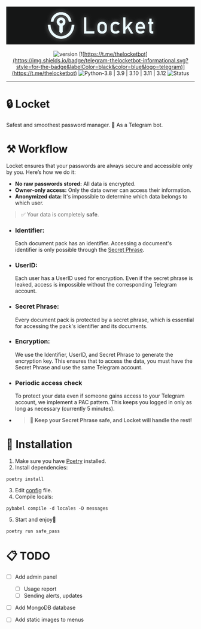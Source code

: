 <p align="center">
  <a href="https://t.me/thelocketbot"><img src="static/images/locket banner.png"></a>
</p>
<div align="center">
  
![version](https://img.shields.io/badge/version-1.0.0-informational.svg?style=for-the-badge&labelColor=black&color=green)
[![https://t.me/thelocketbot](https://img.shields.io/badge/telegram-thelocketbot-informational.svg?style=for-the-badge&labelColor=black&color=blue&logo=telegram)](https://t.me/thelocketbot)
![Python-3.8 | 3.9 | 3.10 | 3.11 | 3.12](https://img.shields.io/badge/Python-3.8%20|%203.9%20|%203.10%20|%203.11%20|%203.12-informational.svg?style=for-the-badge&labelColor=black&color=green)
![Status](https://img.shields.io/badge/Status-Up_to_use-informational.svg?style=for-the-badge&labelColor=black&color=green)

</div>

---

# 🔒 Locket
Safest and smoothest password manager. 🤖 As a Telegram bot.
# ⚒️ Workflow
Locket ensures that your passwords are always secure and accessible only by you. Here’s how we do it:
- **No raw passwords stored:** All data is encrypted.
- **Owner-only access:** Only the data owner can access their information.
- **Anonymized data:** It's impossible to determine which data belongs to which user.
> ✅ Your data is completely **safe**.

- ### Identifier:
  Each document pack has an identifier. Accessing a document's identifier is only possible through the [Secret Phrase](#secret-phrase).
- ### UserID:
  Each user has a UserID used for encryption. Even if the secret phrase is leaked, access is impossible without the corresponding Telegram account.

- ### Secret Phrase:
  Every document pack is protected by a secret phrase, which is essential for accessing the pack's identifier and its documents.

- ### Encryption:
  We use the Identifier, UserID, and Secret Phrase to generate the encryption key. This ensures that to access the data, you must have the Secret Phrase and use the same Telegram account.

- ### Periodic access check
  To protect your data even if someone gains access to your Telegram account, we implement a PAC pattern. This keeps you logged in only as long as necessary (currently 5 minutes).

- >  **🔰 Keep your Secret Phrase safe, and Locket will handle the rest!**

# 🚀  Installation
1. Make sure you have [Poetry](https://python-poetry.org/docs/#installation) installed.
2. Install dependencies:
```
poetry install
```
3. Edit [config](config.ini) file.
4. Compile locals:
```
pybabel compile -d locales -D messages
```
5. Start and enjoy🖤
```
poetry run safe_pass
```

# 📋 TODO
- [ ] Add admin panel
  - [ ] Usage report
  - [ ] Sending alerts, updates
- [ ] Add MongoDB database
- [ ] Add static images to menus


  
  
